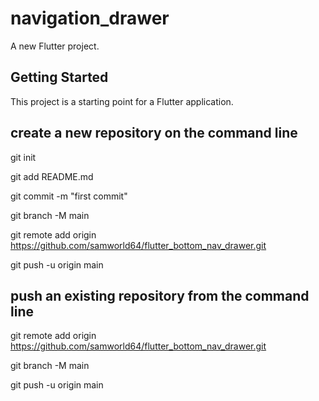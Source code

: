 # navigation_drawer

A new Flutter project.

## Getting Started

This project is a starting point for a Flutter application.

## create a new repository on the command line

git init

git add README.md

git commit -m "first commit"

git branch -M main

git remote add origin https://github.com/samworld64/flutter_bottom_nav_drawer.git

git push -u origin main

## push an existing repository from the command line

git remote add origin https://github.com/samworld64/flutter_bottom_nav_drawer.git

git branch -M main

git push -u origin main
